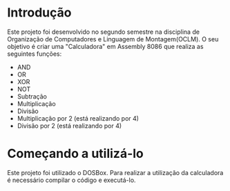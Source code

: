 # Introdução

Este projeto foi desenvolvido no segundo semestre na disciplina de Organização de Computadores e Linguagem de Montagem(OCLM).
O seu objetivo é criar uma "Calculadora" em Assembly 8086 que realiza as seguintes funções:
- AND
- OR
- XOR
- NOT
- Subtração
- Multiplicação
- Divisão
- Multiplicação por 2 (está realizando por 4)
- Divisão por 2 (está realizando por 4)

# Começando a utilizá-lo

Este projeto foi utilizado o DOSBox.
Para realizar a utilização da calculadora é necessário compilar o código e executá-lo.
